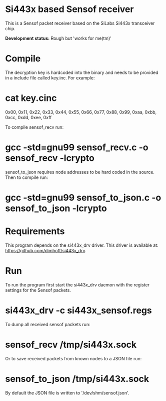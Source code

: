 # Si443x based Sensof receiver
This is a Sensof packet receiver based on the SiLabs Si443x transceiver chip.

**Development status:** Rough but 'works for me(tm)'

# Compile
The decryption key is hardcoded into the binary and needs to be provided in a
include file called key.inc. For example:

   # cat key.cinc 
   0x00, 0x11, 0x22, 0x33, 0x44, 0x55, 0x66, 0x77, 0x88, 0x99, 0xaa, 0xbb, 0xcc, 0xdd, 0xee, 0xff

To compile sensof_recv run:

   # gcc -std=gnu99 sensof_recv.c -o sensof_recv -lcrypto

sensof_to_json requires node addresses to be hard coded in the source. Then to
compile run:

   # gcc -std=gnu99 sensof_to_json.c -o sensof_to_json -lcrypto

# Requirements
This program depends on the si443x_drv driver. This driver is available at:
https://github.com/dimhoff/si443x_drv.

# Run
To run the program first start the si443x_drv daemon with the register settings
for the Sensof packets.

   # si443x_drv -c si443x_sensof.regs

To dump all received sensof packets run:

   # sensof_recv /tmp/si443x.sock

Or to save received packets from known nodes to a JSON file run:

   # sensof_to_json /tmp/si443x.sock

By default the JSON file is written to '/dev/shm/sensof.json'.
